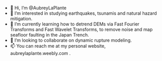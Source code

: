 - 👋 Hi, I’m @AubreyLaPlante
- 👀 I’m interested in studying earthquakes, tsunamis and natural hazard mitigation.
- 🌱 I’m currently learning how to detrend DEMs via Fast Fourier Transforms and Fast Wavelet Transforms, to remove noise and map seafloor faulting in the Japan Trench.
- 💞️ I’m looking to collaborate on dynamic rupture modeling.
- 📫 You can reach me at my personal website, aubreylaplante.weebly.com .

<!---
AubreyLaPlante/AubreyLaPlante is a ✨ special ✨ repository because its `README.md` (this file) appears on your GitHub profile.
You can click the Preview link to take a look at your changes.
--->
